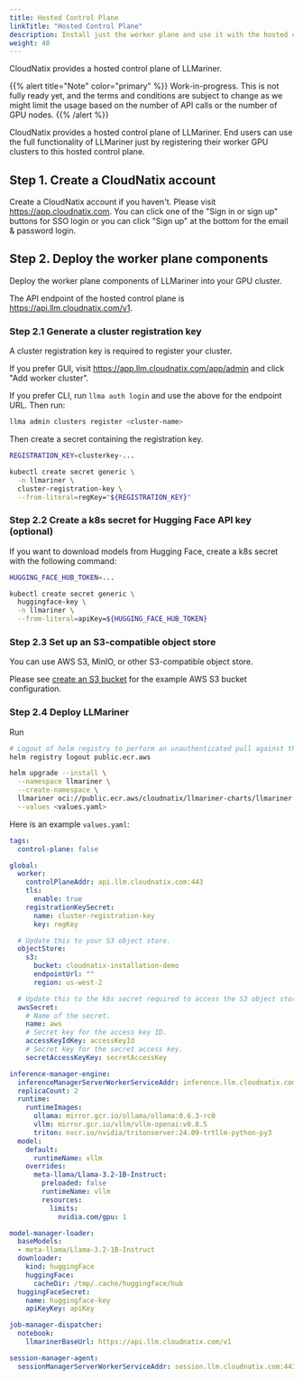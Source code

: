 ```yaml
---
title: Hosted Control Plane
linkTitle: "Hosted Control Plane"
description: Install just the worker plane and use it with the hosted control plane.
weight: 40
---
```


CloudNatix provides a hosted control plane of LLMariner.

{{% alert title="Note" color="primary" %}}
Work-in-progress. This is not fully ready yet, and the terms and conditions are subject to change as we might limit the usage based on the number of API calls or the number of GPU nodes.
{{% /alert %}}

CloudNatix provides a hosted control plane of LLMariner. End users can use the full functionality of LLMariner just by registering their worker GPU clusters to this hosted control plane.

## Step 1. Create a CloudNatix account

Create a CloudNatix account if you haven\'t. Please visit <https://app.cloudnatix.com>. You can click one of the \"Sign in or sign up\" buttons for SSO login or you can click \"Sign up\" at the bottom for the email & password login.

## Step 2. Deploy the worker plane components

Deploy the worker plane components of LLMariner into your GPU cluster.

The API endpoint of the hosted control plane is <https://api.llm.cloudnatix.com/v1>.

### Step 2.1 Generate a cluster registration key

A cluster registration key is required to register your cluster.

If you prefer GUI, visit https://app.llm.cloudnatix.com/app/admin and click "Add worker cluster".

If you prefer CLI, run `llma auth login` and use the above for the endpoint URL. Then run:

``` bash
llma admin clusters register <cluster-name>
```

Then create a secret containing the registration key.

``` bash
REGISTRATION_KEY=clusterkey-...

kubectl create secret generic \
  -n llmariner \
  cluster-registration-key \
  --from-literal=regKey="${REGISTRATION_KEY}"
```

### Step 2.2 Create a k8s secret for Hugging Face API key (optional)

If you want to download models from Hugging Face, create a k8s secret with the following command:

```bash
HUGGING_FACE_HUB_TOKEN=...

kubectl create secret generic \
  huggingface-key \
  -n llmariner \
  --from-literal=apiKey=${HUGGING_FACE_HUB_TOKEN}
```

### Step 2.3 Set up an S3-compatible object store

You can use AWS S3, MinIO, or other S3-compatible object store.

Please see [create an S3 bucket](./single_cluster_eks/#step-3-create-an-s3-bucket) for the example AWS S3 bucket configuration.


### Step 2.4 Deploy LLMariner

Run

``` bash
# Logout of helm registry to perform an unauthenticated pull against the public ECR
helm registry logout public.ecr.aws

helm upgrade --install \
  --namespace llmariner \
  --create-namespace \
  llmariner oci://public.ecr.aws/cloudnatix/llmariner-charts/llmariner \
  --values <values.yaml>
```


Here is an example `values.yaml`:

```yaml
tags:
  control-plane: false

global:
  worker:
    controlPlaneAddr: api.llm.cloudnatix.com:443
    tls:
      enable: true
    registrationKeySecret:
      name: cluster-registration-key
      key: regKey

  # Update this to your S3 object store.
  objectStore:
    s3:
      bucket: cloudnatix-installation-demo
      endpointUrl: ""
      region: us-west-2

  # Update this to the k8s secret required to access the S3 object store.
  awsSecret:
    # Name of the secret.
    name: aws
    # Secret key for the access key ID.
    accessKeyIdKey: accessKeyId
    # Secret key for the secret access key.
    secretAccessKeyKey: secretAccessKey

inference-manager-engine:
  inferenceManagerServerWorkerServiceAddr: inference.llm.cloudnatix.com:443
  replicaCount: 2
  runtime:
    runtimeImages:
      ollama: mirror.gcr.io/ollama/ollama:0.6.3-rc0
      vllm: mirror.gcr.io/vllm/vllm-openai:v0.8.5
      triton: nvcr.io/nvidia/tritonserver:24.09-trtllm-python-py3
  model:
    default:
      runtimeName: vllm
    overrides:
      meta-llama/Llama-3.2-1B-Instruct:
        preloaded: false
        runtimeName: vllm
        resources:
          limits:
            nvidia.com/gpu: 1

model-manager-loader:
  baseModels:
  - meta-llama/Llama-3.2-1B-Instruct
  downloader:
    kind: huggingFace
    huggingFace:
      cacheDir: /tmp/.cache/huggingface/hub
  huggingFaceSecret:
    name: huggingface-key
    apiKeyKey: apiKey

job-manager-dispatcher:
  notebook:
    llmarinerBaseUrl: https://api.llm.cloudnatix.com/v1

session-manager-agent:
  sessionManagerServerWorkerServiceAddr: session.llm.cloudnatix.com:443
```
